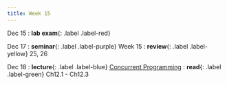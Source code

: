 ```yaml
---
title: Week 15
---
```


Dec 15
: **lab exam**{: .label .label-red}

Dec 17
: **seminar**{: .label .label-purple} Week 15
  : **review**{: .label .label-yellow} 25, 26

Dec 18
: **lecture**{: .label .label-blue} [Concurrent Programming](/ICS-Fall25/assets/lec/24-CONC.pdf)
  : **read**{: .label .label-green} Ch12.1 - Ch12.3